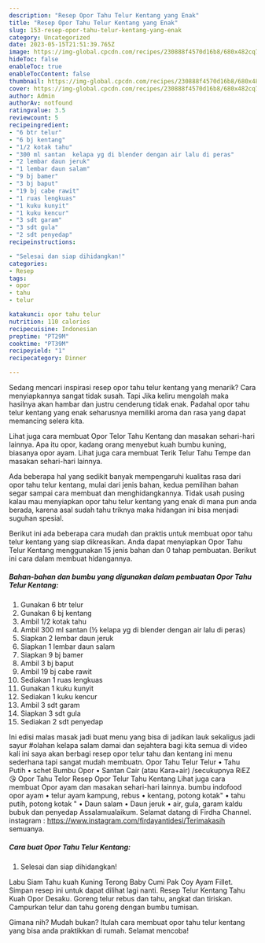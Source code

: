 ```yaml
---
description: "Resep Opor Tahu Telur Kentang yang Enak"
title: "Resep Opor Tahu Telur Kentang yang Enak"
slug: 153-resep-opor-tahu-telur-kentang-yang-enak
category: Uncategorized
date: 2023-05-15T21:51:39.765Z
image: https://img-global.cpcdn.com/recipes/230888f4570d16b8/680x482cq70/opor-tahu-telur-kentang-foto-resep-utama.jpg
hideToc: false
enableToc: true
enableTocContent: false
thumbnail: https://img-global.cpcdn.com/recipes/230888f4570d16b8/680x482cq70/opor-tahu-telur-kentang-foto-resep-utama.jpg
cover: https://img-global.cpcdn.com/recipes/230888f4570d16b8/680x482cq70/opor-tahu-telur-kentang-foto-resep-utama.jpg
author: Admin
authorAv: notfound
ratingvalue: 3.5
reviewcount: 5
recipeingredient:
- "6 btr telur"
- "6 bj kentang"
- "1/2 kotak tahu"
- "300 ml santan  kelapa yg di blender dengan air lalu di peras"
- "2 lembar daun jeruk"
- "1 lembar daun salam"
- "9 bj bamer"
- "3 bj baput"
- "19 bj cabe rawit"
- "1 ruas lengkuas"
- "1 kuku kunyit"
- "1 kuku kencur"
- "3 sdt garam"
- "3 sdt gula"
- "2 sdt penyedap"
recipeinstructions:

- "Selesai dan siap dihidangkan!"
categories:
- Resep
tags:
- opor
- tahu
- telur

katakunci: opor tahu telur 
nutrition: 110 calories
recipecuisine: Indonesian
preptime: "PT29M"
cooktime: "PT39M"
recipeyield: "1"
recipecategory: Dinner

---
```



Sedang mencari inspirasi resep opor tahu telur kentang yang menarik? Cara menyiapkannya sangat tidak susah. Tapi Jika keliru mengolah maka hasilnya akan hambar dan justru cenderung tidak enak. Padahal opor tahu telur kentang yang enak seharusnya memiliki aroma dan rasa yang dapat memancing selera kita.


Lihat juga cara membuat Opor Telor Tahu Kentang dan masakan sehari-hari lainnya. Apa itu opor, kadang orang menyebut kuah bumbu kuning, biasanya opor ayam. Lihat juga cara membuat Terik Telur Tahu Tempe dan masakan sehari-hari lainnya.

Ada beberapa hal yang sedikit banyak mempengaruhi kualitas rasa dari opor tahu telur kentang, mulai dari jenis bahan, kedua pemilihan bahan segar sampai cara membuat dan menghidangkannya. Tidak usah pusing kalau mau menyiapkan opor tahu telur kentang yang enak di mana pun anda berada, karena asal sudah tahu triknya maka hidangan ini bisa menjadi suguhan spesial.


Berikut ini ada beberapa cara mudah dan praktis untuk membuat opor tahu telur kentang yang siap dikreasikan. Anda dapat menyiapkan Opor Tahu Telur Kentang menggunakan 15 jenis bahan dan 0 tahap pembuatan. Berikut ini cara dalam membuat hidangannya.

<!--inarticleads1-->

##### Bahan-bahan dan bumbu yang digunakan dalam pembuatan Opor Tahu Telur Kentang:

1. Gunakan 6 btr telur
1. Gunakan 6 bj kentang
1. Ambil 1/2 kotak tahu
1. Ambil 300 ml santan (½ kelapa yg di blender dengan air lalu di peras)
1. Siapkan 2 lembar daun jeruk
1. Siapkan 1 lembar daun salam
1. Siapkan 9 bj bamer
1. Ambil 3 bj baput
1. Ambil 19 bj cabe rawit
1. Sediakan 1 ruas lengkuas
1. Gunakan 1 kuku kunyit
1. Sediakan 1 kuku kencur
1. Ambil 3 sdt garam
1. Siapkan 3 sdt gula
1. Sediakan 2 sdt penyedap


Ini edisi malas masak jadi buat menu yang bisa di jadikan lauk sekaligus jadi sayur #olahan kelapa salam damai dan sejahtera bagi kita semua di video kali ini saya akan berbagi resep opor telur tahu dan kentang ini menu sederhana tapi sangat mudah membuatn. Opor Tahu Telur Telur • Tahu Putih • schet Bumbu Opor • Santan Cair (atau Kara+air) /secukupnya RiEZ 😘 Opor Tahu Telor Resep Opor Telur Tahu Kentang Lihat juga cara membuat Opor ayam dan masakan sehari-hari lainnya. bumbu indofood opor ayam • telur ayam kampung, rebus • kentang, potong kotak&#34; • tahu putih, potong kotak &#34; • Daun salam • Daun jeruk • air, gula, garam kaldu bubuk dan penyedap Assalamualaikum. Selamat datang di Firdha Channel. instagram : https://www.instagram.com/firdayantidesi/Terimakasih semuanya. 

<!--inarticleads2-->

##### Cara buat Opor Tahu Telur Kentang:


1. Selesai dan siap dihidangkan!

Labu Siam Tahu kuah Kuning Terong Baby Cumi Pak Coy Ayam Fillet. Simpan resep ini untuk dapat dilihat lagi nanti. Resep Telur Kentang Tahu Kuah Opor Desaku. Goreng telur rebus dan tahu, angkat dan tiriskan. Campurkan telur dan tahu goreng dengan bumbu tumisan. 

Gimana nih? Mudah bukan? Itulah cara membuat opor tahu telur kentang yang bisa anda praktikkan di rumah. Selamat mencoba!
